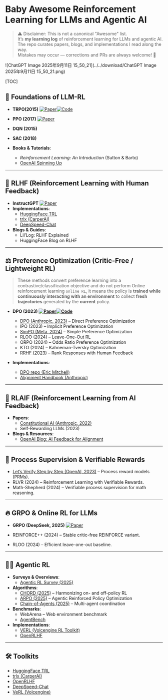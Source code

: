 

# Baby Awesome Reinforcement Learning for LLMs and Agentic AI

> ⚠️ Disclaimer: This is not a canonical "Awesome" list.  
> It’s  **my learning log** of reinforcement learning for LLMs and agentic AI.  
> The repo curates papers, blogs, and implementations I read along the way.  
> Mistakes may occur — corrections and PRs are always welcome! 🙌

![ChatGPT Image 2025年9月11日 15_50_21](../../download/ChatGPT Image 2025年9月11日 15_50_21.png)

[TOC]

## 📖 Foundations of LLM-RL

- **TRPO(2015)**  [![Paper](https://img.shields.io/badge/Paper-arXiv-blue)](https://arxiv.org/abs/1502.05477)[![Code](https://img.shields.io/badge/Code-pytorch--trpo-black)](https://github.com/ikostrikov/pytorch-trpo)

- **PPO (2017)**  [![Paper](https://img.shields.io/badge/Paper-arXiv-blue)](https://arxiv.org/abs/1707.06347)

  

- **DQN (2015)**

- **SAC (2018)** 

- **Books & Tutorials**:

  - *Reinforcement Learning: An Introduction* (Sutton & Barto)
  - [OpenAI Spinning Up](https://spinningup.openai.com/)

------

## 🤝 RLHF (Reinforcement Learning with Human Feedback)

- **InstructGPT**  [![Paper](https://img.shields.io/badge/Paper-arXiv-blue)](https://arxiv.org/abs/2203.02155)
- **Implementations**:
  - [HuggingFace TRL](https://github.com/huggingface/trl?utm_source=chatgpt.com)
  - [trlx (CarperAI)](https://github.com/CarperAI/trlx)
  - [DeepSpeed-Chat](https://github.com/microsoft/DeepSpeedExamples/tree/master/applications/DeepSpeed-Chat)
- **Blogs & Guides**:
  - Lil’Log: RLHF Explained
  - HuggingFace Blog on RLHF

------

## ⚖️ Preference Optimization (Critic-Free / Lightweight RL)

> These methods convert preference learning into a contrastive/classification objective and do not perform Online reinforcement learning  `online RL`, it means the policy is **trained while continuously interacting with an environment** to collect **fresh trajectories** generated by the **current** policy.

- **DPO (2023)  [![Paper](https://img.shields.io/badge/Paper-arXiv-blue)](https://arxiv.org/abs/2305.18290)[![Code](https://img.shields.io/badge/Code-pytorch--DPO-black)](https://github.com/ikostrikov/pytorch-trpo)**

  

  - [DPO (Anthropic, 2023)](https://arxiv.org/abs/2305.18290?utm_source=chatgpt.com) – Direct Preference Optimization
  - IPO (2023) – Implicit Preference Optimization
  - [SimPO (Meta, 2024)](https://arxiv.org/abs/2405.14734?utm_source=chatgpt.com) – Simple Preference Optimization
  - RLOO (2024) – Leave-One-Out RL
  - ORPO (2024) – Odds Ratio Preference Optimization
  - KTO (2024) – Kahneman-Tversky Optimization
  - [RRHF (2023)](https://arxiv.org/abs/2304.05302?utm_source=chatgpt.com) – Rank Responses with Human Feedback

- **Implementations**:

  - [DPO repo (Eric Mitchell)](https://github.com/eric-mitchell/direct-preference-optimization)
  - [Alignment Handbook (Anthropic)](https://github.com/anthropics/rlhf)

------

## 🤖 RLAIF (Reinforcement Learning from AI Feedback)

- **Papers**: 
  - [Constitutional AI (Anthropic, 2022)](https://arxiv.org/abs/2212.08073?utm_source=chatgpt.com)
  - Self-Rewarding LLMs (2023)
- **Blogs & Resources**:
  - [OpenAI Blog: AI Feedback for Alignment](https://openai.com/research/learning-from-ai-feedback)

------

## 🧮 Process Supervision & Verifiable Rewards

- [Let’s Verify Step by Step (OpenAI, 2023)](https://arxiv.org/abs/2305.20050?utm_source=chatgpt.com) – Process reward models (PRMs).
- RLVR (2024) – Reinforcement Learning with Verifiable Rewards.
- Math-Shepherd (2024) – Verifiable process supervision for math reasoning.

------

## 🔥 GRPO & Online RL for LLMs

- **GRPO (DeepSeek, 2025)**  [![Paper](https://img.shields.io/badge/Paper-arXiv-blue)](https://arxiv.org/pdf/2402.03300)



- REINFORCE++ (2024) – Stable critic-free REINFORCE variant.

- RLOO (2024) – Efficient leave-one-out baseline.

------

## 🧑‍💻 Agentic RL

- **Surveys & Overviews**:
  - [Agentic RL Survey (2025)](https://arxiv.org/abs/2509.02547?utm_source=chatgpt.com)
- **Algorithms**:
  - [CHORD (2025)](https://arxiv.org/abs/2508.12800?utm_source=chatgpt.com) – Harmonizing on- and off-policy RL
  - [ARPO (2025)](https://arxiv.org/abs/2507.19849?utm_source=chatgpt.com) – Agentic Reinforced Policy Optimization
  - [Chain-of-Agents (2025)](https://arxiv.org/abs/2508.13167?utm_source=chatgpt.com) – Multi-agent coordination
- **Benchmarks**:
  - WebArena – Web environment benchmark
  - [AgentBench](https://arxiv.org/abs/2308.03688?utm_source=chatgpt.com)
- **Implementations**:
  - [VERL (Volcengine RL Toolkit)](https://verl.readthedocs.io/en/latest/start/agentic_rl.html?utm_source=chatgpt.com)
  - [OpenRLHF](https://github.com/OpenRLHF/OpenRLHF?utm_source=chatgpt.com)

------

## 🛠 Toolkits

- [HuggingFace TRL](https://github.com/huggingface/trl?utm_source=chatgpt.com)
- [trlx (CarperAI)](https://github.com/CarperAI/trlx)
- [OpenRLHF](https://github.com/OpenRLHF/OpenRLHF?utm_source=chatgpt.com)
- [DeepSpeed-Chat](https://github.com/microsoft/DeepSpeedExamples/tree/master/applications/DeepSpeed-Chat)
- [VeRL (Volcengine)](https://verl.readthedocs.io/en/latest/start/agentic_rl.html?utm_source=chatgpt.com)
